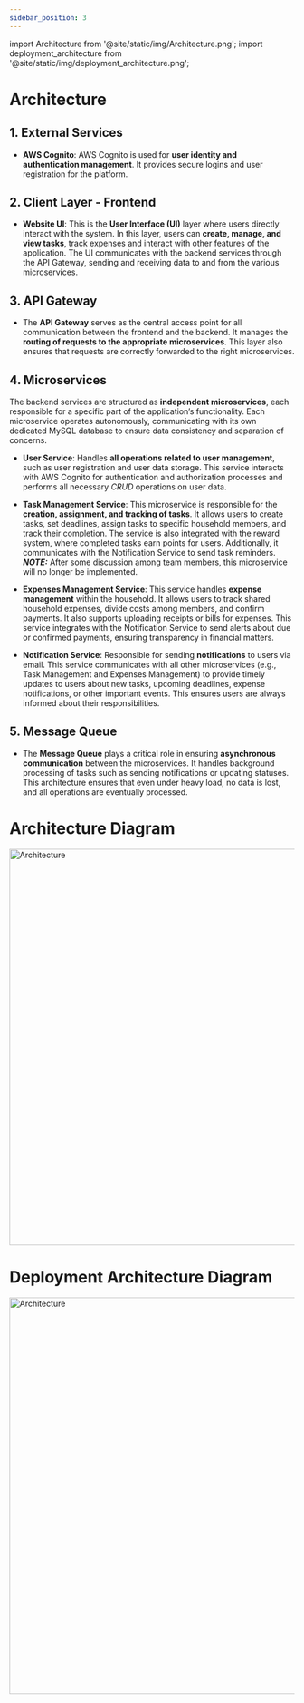 ```yaml
---
sidebar_position: 3
---
```


import Architecture from '@site/static/img/Architecture.png';
import deployment_architecture from '@site/static/img/deployment_architecture.png';

# Architecture

## 1. External Services
- **AWS Cognito**: AWS Cognito is used for **user identity and authentication management**. It provides secure logins and user registration for the platform.

## 2. Client Layer - Frontend
- **Website UI**: This is the **User Interface (UI)** layer where users directly interact with the system. In this layer, users can **create, manage, and view tasks**, track expenses and interact with other features of the application. The UI communicates with the backend services through the API Gateway, sending and receiving data to and from the various microservices.

## 3. API Gateway
- The **API Gateway** serves as the central access point for all communication between the frontend and the backend. It manages the **routing of requests to the appropriate microservices**. This layer also ensures that requests are correctly forwarded to the right microservices.

## 4. Microservices
The backend services are structured as **independent microservices**, each responsible for a specific part of the application’s functionality. Each microservice operates autonomously, communicating with its own dedicated MySQL database to ensure data consistency and separation of concerns.

- **User Service**: Handles **all operations related to user management**, such as user registration and user data storage. This service interacts with AWS Cognito for authentication and authorization processes and performs all necessary *CRUD* operations on user data.

- **Task Management Service**: This microservice is responsible for the **creation, assignment, and tracking of tasks**. It allows users to create tasks, set deadlines, assign tasks to specific household members, and track their completion. The service is also integrated with the reward system, where completed tasks earn points for users. Additionally, it communicates with the Notification Service to send task reminders. **_NOTE:_** After some discussion among team members, this microservice will no longer be implemented.

- **Expenses Management Service**: This service handles **expense management** within the household. It allows users to track shared household expenses, divide costs among members, and confirm payments. It also supports uploading receipts or bills for expenses. This service integrates with the Notification Service to send alerts about due or confirmed payments, ensuring transparency in financial matters.

- **Notification Service**: Responsible for sending **notifications** to users via email. This service communicates with all other microservices (e.g., Task Management and Expenses Management) to provide timely updates to users about new tasks, upcoming deadlines, expense notifications, or other important events. This ensures users are always informed about their responsibilities.

## 5. Message Queue
- The **Message Queue** plays a critical role in ensuring **asynchronous communication** between the microservices. It handles background processing of tasks such as sending notifications or updating statuses. This architecture ensures that even under heavy load, no data is lost, and all operations are eventually processed.

# Architecture Diagram
<img src={Architecture} alt="Architecture" width="700"/>

# Deployment Architecture Diagram
<img src={deployment_architecture} alt="Architecture" width="700"/>

